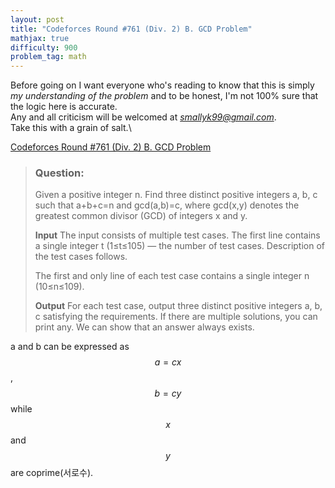 ```yaml
---
layout: post
title: "Codeforces Round #761 (Div. 2) B. GCD Problem"
mathjax: true
difficulty: 900
problem_tag: math
---
```


Before going on I want everyone who's reading to know that this is simply *my understanding of the problem* and to be honest, I'm not 100% sure that the logic here is accurate.\
Any and all criticism will be welcomed at *smallyk99@gmail.com*.\
Take this with a grain of salt.\

[Codeforces Round #761 (Div. 2) B. GCD Problem](https://codeforces.com/problemset/problem/1617/B)

> ### Question:
> Given a positive integer n. Find three distinct positive integers a, b, c such that a+b+c=n and gcd(a,b)=c, where gcd(x,y) denotes the greatest common divisor (GCD) of integers x and y.
>
> **Input**
> The input consists of multiple test cases. The first line contains a single integer t (1≤t≤105) — the number of test cases. Description of the test cases follows.
> 
> The first and only line of each test case contains a single integer n (10≤n≤109).
> 
> **Output**
> For each test case, output three distinct positive integers a, b, c satisfying the requirements. If there are multiple solutions, you can print any. We can show that an answer always exists.

a and b can be expressed as $$a=cx$$, $$b=cy$$ while $$x$$ and $$y$$ are coprime(서로수).
